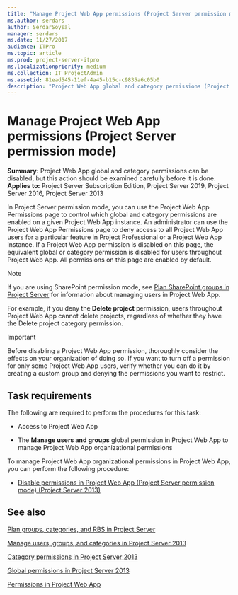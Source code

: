 ```yaml
---
title: "Manage Project Web App permissions (Project Server permission mode)"
ms.author: serdars
author: SerdarSoysal
manager: serdars
ms.date: 11/27/2017
audience: ITPro
ms.topic: article
ms.prod: project-server-itpro
ms.localizationpriority: medium
ms.collection: IT_ProjectAdmin
ms.assetid: 81ead545-11ef-4a45-b15c-c9835a6c05b0
description: "Project Web App global and category permissions (Project Server permission mode) can be disabled, but this action should be examined carefully before it is done."
---
```


# Manage Project Web App permissions (Project Server permission mode)

**Summary:** Project Web App global and category permissions can be disabled, but this action should be examined carefully before it is done.<br/>
**Applies to:** Project Server Subscription Edition, Project Server 2019, Project Server 2016, Project Server 2013
  
In Project Server permission mode, you can use the Project Web App Permissions page to control which global and category permissions are enabled on a given Project Web App instance. An administrator can use the Project Web App Permissions page to deny access to all Project Web App users for a particular feature in Project Professional or a Project Web App instance. If a Project Web App permission is disabled on this page, the equivalent global or category permission is disabled for users throughout Project Web App. All permissions on this page are enabled by default.
  
> [!NOTE]
> If you are using SharePoint permission mode, see [Plan SharePoint groups in Project Server](plan-sharepoint-groups-in-project-server.md) for information about managing users in Project Web App.
  
For example, if you deny the **Delete project** permission, users throughout Project Web App cannot delete projects, regardless of whether they have the Delete project category permission.
  
> [!IMPORTANT]
> Before disabling a Project Web App permission, thoroughly consider the effects on your organization of doing so. If you want to turn off a permission for only some Project Web App users, verify whether you can do it by creating a custom group and denying the permissions you want to restrict.
  
## Task requirements

The following are required to perform the procedures for this task:
  
- Access to Project Web App
    
- The **Manage users and groups** global permission in Project Web App to manage Project Web App organizational permissions
    
To manage Project Web App organizational permissions in Project Web App, you can perform the following procedure:
  
- [Disable permissions in Project Web App (Project Server permission mode) (Project Server 2013)](disable-permissions-in-project-web-app-project-server-permission-modeproject-ser.md)
    
## See also

[Plan groups, categories, and RBS in Project Server](plan-groups-categories-and-rbs-in-project-server.md)
  
[Manage users, groups, and categories in Project Server 2013](manage-users-groups-and-categories-in-project-server-2013.md)
  
[Category permissions in Project Server 2013](category-permissions-in-project-server-2013.md)
  
[Global permissions in Project Server 2013](global-permissions-in-project-server-2013.md)

[Permissions in Project Web App](plan-groups-categories-and-rbs-in-project-server.md#section2)
